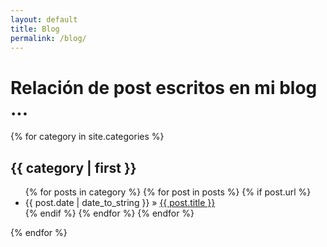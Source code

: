 ```yaml
---
layout: default
title: Blog
permalink: /blog/
---
```


# Relación de post escritos en mi blog ...

{% for category in site.categories %}
<h2>{{ category | first }}</h2>
<ul class="posts">
{% for posts in category %}
  {% for post in posts %}
    {% if post.url %}
    <li><span>{{ post.date | date_to_string }}</span> » <a href="{{ post.url }}" title="{{ post.title }}">{{ post.title }}</a></li>
    {% endif %}
  {% endfor %}
{% endfor %}
</ul>
{% endfor %}
